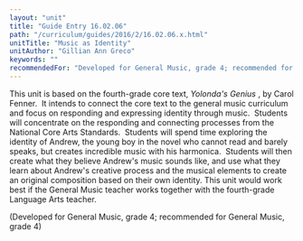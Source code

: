```yaml
---
layout: "unit"
title: "Guide Entry 16.02.06"
path: "/curriculum/guides/2016/2/16.02.06.x.html"
unitTitle: "Music as Identity"
unitAuthor: "Gillian Ann Greco"
keywords: ""
recommendedFor: "Developed for General Music, grade 4; recommended for General Music, grade 4"
---
```

<main>
<p>
This unit is based on the fourth-grade core text,
<em>
Yolonda's Genius
</em>
, by Carol Fenner.  It intends to connect the core text to the general music curriculum and focus on responding and expressing identity through music.  Students will concentrate on the responding and connecting processes from the National Core Arts Standards.  Students will spend time exploring the identity of Andrew, the young boy in the novel who cannot read and barely speaks, but creates incredible music with his harmonica.  Students will then create what they believe Andrew's music sounds like, and use what they learn about Andrew's creative process and the musical elements to create an original composition based on their own identity. This unit would work best if the General Music teacher works together with the fourth-grade Language Arts teacher.
</p>
<p>
(Developed for General Music, grade 4; recommended for General Music, grade 4)
</p>
</main>